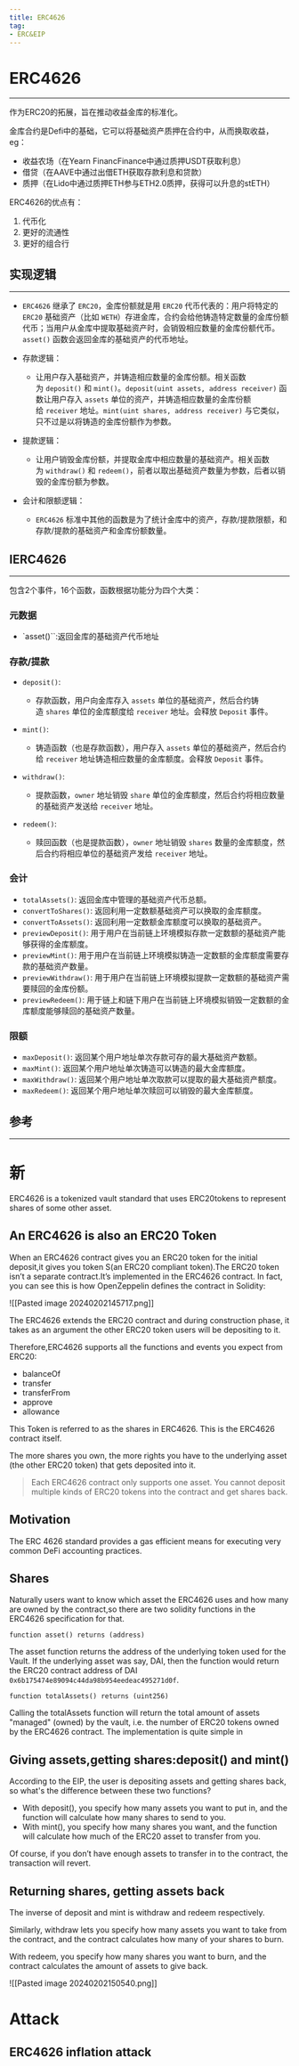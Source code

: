 ```yaml
---
title: ERC4626
tag:
- ERC&EIP
---
```

# ERC4626
---
作为ERC20的拓展，旨在推动收益金库的标准化。

金库合约是Defi中的基础，它可以将基础资产质押在合约中，从而换取收益，eg：
- 收益农场（在Yearn FinancFinance中通过质押USDT获取利息）
- 借贷（在AAVE中通过出借ETH获取存款利息和贷款）
- 质押（在Lido中通过质押ETH参与ETH2.0质押，获得可以升息的stETH）

ERC4626的优点有：
1. 代币化
2. 更好的流通性
3. 更好的组合行

## 实现逻辑
---
- `ERC4626` 继承了 `ERC20`，金库份额就是用 `ERC20` 代币代表的：用户将特定的 `ERC20` 基础资产（比如 `WETH`）存进金库，合约会给他铸造特定数量的金库份额代币；当用户从金库中提取基础资产时，会销毁相应数量的金库份额代币。`asset()` 函数会返回金库的基础资产的代币地址。

- 存款逻辑：
	- 让用户存入基础资产，并铸造相应数量的金库份额。相关函数为 `deposit()` 和 `mint()`。`deposit(uint assets, address receiver)` 函数让用户存入 `assets` 单位的资产，并铸造相应数量的金库份额给 `receiver` 地址。`mint(uint shares, address receiver)` 与它类似，只不过是以将铸造的金库份额作为参数。

- 提款逻辑：
	- 让用户销毁金库份额，并提取金库中相应数量的基础资产。相关函数为 `withdraw()` 和 `redeem()`，前者以取出基础资产数量为参数，后者以销毁的金库份额为参数。

- 会计和限额逻辑：
	- `ERC4626` 标准中其他的函数是为了统计金库中的资产，存款/提款限额，和存款/提款的基础资产和金库份额数量。
## IERC4626
---
包含2个事件，16个函数，函数根据功能分为四个大类：
### 元数据

- `asset()``:返回金库的基础资产代币地址
### 存款/提款

- `deposit()`: 
	- 存款函数，用户向金库存入 `assets` 单位的基础资产，然后合约铸造 `shares` 单位的金库额度给 `receiver` 地址。会释放 `Deposit` 事件。

- `mint()`: 
	- 铸造函数（也是存款函数），用户存入 `assets` 单位的基础资产，然后合约给 `receiver` 地址铸造相应数量的金库额度。会释放 `Deposit` 事件。

- `withdraw()`: 
	- 提款函数，`owner` 地址销毁 `share` 单位的金库额度，然后合约将相应数量的基础资产发送给 `receiver` 地址。

- `redeem()`: 
	- 赎回函数（也是提款函数），`owner` 地址销毁 `shares` 数量的金库额度，然后合约将相应单位的基础资产发给 `receiver` 地址。
### 会计
- `totalAssets()`: 返回金库中管理的基础资产代币总额。
- `convertToShares()`: 返回利用一定数额基础资产可以换取的金库额度。
- `convertToAssets()`: 返回利用一定数额金库额度可以换取的基础资产。
- `previewDeposit()`: 用于用户在当前链上环境模拟存款一定数额的基础资产能够获得的金库额度。
- `previewMint()`: 用于用户在当前链上环境模拟铸造一定数额的金库额度需要存款的基础资产数量。
- `previewWithdraw()`: 用于用户在当前链上环境模拟提款一定数额的基础资产需要赎回的金库份额。
- `previewRedeem()`: 用于链上和链下用户在当前链上环境模拟销毁一定数额的金库额度能够赎回的基础资产数量。
### 限额
- `maxDeposit()`: 返回某个用户地址单次存款可存的最大基础资产数额。
- `maxMint()`: 返回某个用户地址单次铸造可以铸造的最大金库额度。
- `maxWithdraw()`: 返回某个用户地址单次取款可以提取的最大基础资产额度。
- `maxRedeem()`: 返回某个用户地址单次赎回可以销毁的最大金库额度。

## 参考
---

# 新
ERC4626 is a tokenized vault standard that uses ERC20tokens to represent shares of some other asset.
## An ERC4626 is also an ERC20 Token

When an ERC4626 contract gives you an ERC20 token for the initial deposit,it gives you token S(an ERC20 compliant token).The ERC20 token isn’t a separate contract.It’s implemented in the ERC4626 contract. In fact, you can see this is how OpenZeppelin defines the contract in Solidity:

![[Pasted image 20240202145717.png]]

The ERC4626 extends the ERC20 contract and during construction phase, it takes as an argument the other ERC20 token users will be depositing to it.

Therefore,ERC4626 supports all the functions and events you expect from ERC20:
- balanceOf
- transfer
- transferFrom
- approve
- allowance

This Token is referred to as the shares in ERC4626. This is the ERC4626 contract itself.

The more shares you own, the more rights you have to the underlying asset (the other ERC20 token) that gets deposited into it.

>Each ERC4626 contract only supports one asset. You cannot deposit multiple kinds of ERC20 tokens into the contract and get shares back.

## Motivation
The ERC 4626 standard provides a gas efficient means for executing very common DeFi accounting practices.

## Shares

Naturally users want to know which asset the ERC4626 uses and how many are owned by the contract,so there are two solidity functions in the ERC4626 specification for that.

```solidity
function asset() returns (address)
```

The asset function returns the address of the underlying token used for the Vault. If the underlying asset was say, DAI, then the function would return the ERC20 contract address of DAI `0x6b175474e89094c44da98b954eedeac495271d0f`.

```solidity
function totalAssets() returns (uint256)
```

Calling the totalAssets function will return the total amount of assets "managed" (owned) by the vault, i.e. the number of ERC20 tokens owned by the ERC4626 contract. The implementation is quite simple in

## Giving assets,getting shares:deposit() and mint()

According to the EIP, the user is depositing assets and getting shares back, so what's the difference between these two functions?

- With deposit(), you specify how many assets you want to put in, and the function will calculate how many shares to send to you.
- With mint(), you specify how many shares you want, and the function will calculate how much of the ERC20 asset to transfer from you.

Of course, if you don’t have enough assets to transfer in to the contract, the transaction will revert.

## Returning shares, getting assets back

The inverse of deposit and mint is withdraw and redeem respectively.

Similarly, withdraw lets you specify how many assets you want to take from the contract, and the contract calculates how many of your shares to burn.

With redeem, you specify how many shares you want to burn, and the contract calculates the amount of assets to give back.

![[Pasted image 20240202150540.png]]

# Attack
## ERC4626 inflation attack
